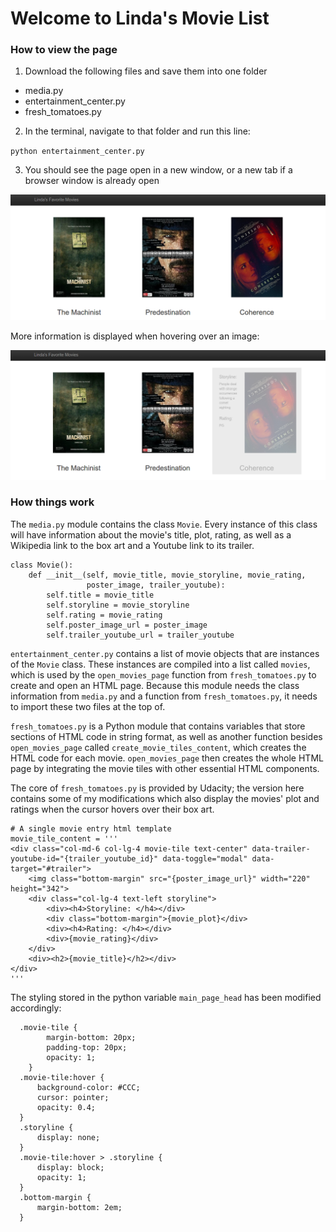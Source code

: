 # Welcome to Linda's Movie List

### How to view the page

1. Download the following files and save them into one folder
  * media.py
  * entertainment_center.py
  * fresh_tomatoes.py
2. In the terminal, navigate to that folder and run this line:

`python entertainment_center.py`

3. You should see the page open in a new window, or a new tab if a browser window is already open

![First row](./images/screenshot.png)

More information is displayed when hovering over an image:

![hover](./images/hover.png)

### How things work

The `media.py` module contains the class `Movie`. Every instance of this class will have information about the movie's title, plot, rating, as well as a Wikipedia link to the box art and a Youtube link to its trailer.

```
class Movie():
    def __init__(self, movie_title, movie_storyline, movie_rating,
                 poster_image, trailer_youtube):
        self.title = movie_title
        self.storyline = movie_storyline
        self.rating = movie_rating
        self.poster_image_url = poster_image
        self.trailer_youtube_url = trailer_youtube
```

`entertainment_center.py` contains a list of movie objects that are instances of the `Movie` class. These instances are compiled into a list called `movies`, which is used by the `open_movies_page` function from `fresh_tomatoes.py` to create and open an HTML page. Because this module needs the class information from `media.py` and a function from `fresh_tomatoes.py`, it needs to import these two files at the top of.

`fresh_tomatoes.py` is a Python module that contains variables that store sections of HTML code in string format, as well as another function besides `open_movies_page` called `create_movie_tiles_content`, which creates the HTML code for each movie. `open_movies_page` then creates the whole HTML page by integrating the movie tiles with other essential HTML components.

The core of `fresh_tomatoes.py` is provided by Udacity; the version here contains some of my modifications which also display the movies' plot and ratings when the cursor hovers over their box art.

```
# A single movie entry html template
movie_tile_content = '''
<div class="col-md-6 col-lg-4 movie-tile text-center" data-trailer-youtube-id="{trailer_youtube_id}" data-toggle="modal" data-target="#trailer">
    <img class="bottom-margin" src="{poster_image_url}" width="220" height="342">
    <div class="col-lg-4 text-left storyline">
        <div><h4>Storyline: </h4></div>
        <div class="bottom-margin">{movie_plot}</div>
        <div><h4>Rating: </h4></div>
        <div>{movie_rating}</div>
    </div>
    <div><h2>{movie_title}</h2></div>
</div>
'''
```

The styling stored in the python variable `main_page_head` has been modified accordingly:
```
  .movie-tile {
        margin-bottom: 20px;
        padding-top: 20px;
        opacity: 1;
    }
  .movie-tile:hover {
      background-color: #CCC;
      cursor: pointer;
      opacity: 0.4;
  }
  .storyline {
      display: none;
  }
  .movie-tile:hover > .storyline {
      display: block;
      opacity: 1;
  }
  .bottom-margin {
      margin-bottom: 2em;
  }
```
